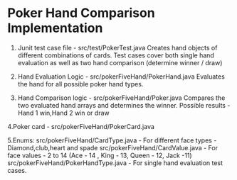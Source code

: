 # Poker Hand Comparison Implementation
1. Junit test case file - src/test/PokerTest.java
 Creates hand objects of different combinations of cards.
 Test cases cover both single hand evaluation as well as two hand comparison (determine winner / draw)
 
2. Hand Evaluation Logic - src/pokerFiveHand/PokerHand.java
Evaluates the hand for all possible poker hand types.

3. Hand Comparison logic - src/pokerFiveHand/Poker.java
Compares the two evaluated hand arrays and determines the winner. 
Possible results - Hand 1 win,Hand 2 win or draw

4.Poker card - src/pokerFiveHand/PokerCard.java

5.Enums:
src/pokerFiveHand/CardType.java  - For different face types - Diamond,club,heart and spade
src/pokerFiveHand/CardValue.java - For face values - 2 to 14 (Ace - 14 , King - 13, Queen - 12, Jack -11)
src/pokerFiveHand/PokerHandType.java - For single hand evaluation test cases.

 

